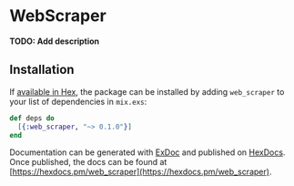 # WebScraper

**TODO: Add description**

## Installation

If [available in Hex](https://hex.pm/docs/publish), the package can be installed
by adding `web_scraper` to your list of dependencies in `mix.exs`:

```elixir
def deps do
  [{:web_scraper, "~> 0.1.0"}]
end
```

Documentation can be generated with [ExDoc](https://github.com/elixir-lang/ex_doc)
and published on [HexDocs](https://hexdocs.pm). Once published, the docs can
be found at [https://hexdocs.pm/web_scraper](https://hexdocs.pm/web_scraper).

